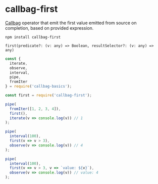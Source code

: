 # callbag-first

[Callbag](https://github.com/callbag/callbag) operator that emit the first value emitted from source on completion, based on provided expression.

`npm install callbag-first`

`first(predicate?: (v: any) => Boolean, resultSelector?: (v: any) => any)`

```javascript
const {
  iterate,
  observe,
  interval,
  pipe,
  fromIter
} = require('callbag-basics');

const first = require('callbag-first');

pipe(
  fromIter([1, 2, 3, 4]),
  first(),
  iterate(v => console.log(v)) // 1
);

pipe(
  interval(100),
  first(v => v > 3),
  observe(v => console.log(v)) // 4
);

pipe(
  interval(100),
  first(v => v > 3, v => `value: ${v}`),
  observe(v => console.log(v)) // value: 4
);
```
